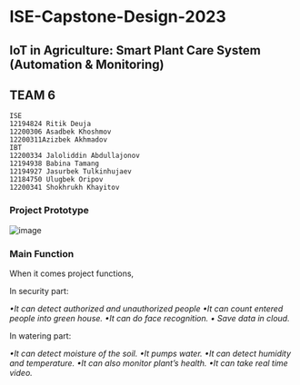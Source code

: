 # ISE-Capstone-Design-2023
##  IoT in Agriculture: Smart Plant Care System (Automation & Monitoring)
## TEAM 6
```
ISE
12194824 Ritik Deuja
12200306 Asadbek Khoshmov
12200311Azizbek Akhmadov
IBT
12200334 Jaloliddin Abdullajonov
12194938 Babina Tamang
12194927 Jasurbek Tulkinhujaev
12184750 Ulugbek Oripov
12200341 Shokhrukh Khayitov
```
### Project Prototype
![image](https://github.com/deujahritik/ISE-Capstone-Design-2023/assets/92029196/028fa211-2644-4dea-a419-bac87fcfb2d3)

### Main Function
When it comes project functions,

In security part:

*•It can detect authorized and unauthorized people*
*•It can count entered people into green house.*
*•It can do face recognition.*
*• Save data in cloud.*


In watering part:

*•It can detect moisture of the soil.*
*•It pumps water.*
*•It can detect humidity and temperature.*
*•It can also monitor plant’s health.*
*•It can take real time video.*

